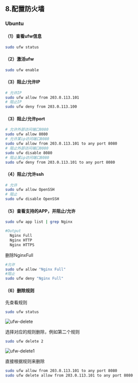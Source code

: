 ## 8.配置防火墙
### Ubuntu
#### （1）查看ufw信息
```bash
sudo ufw status
```
#### （2）激活ufw
```bash
sudo ufw enable
```

#### （3）阻止/允许IP
```bash
# 允许IP
sudo ufw allow from 203.0.113.101
# 阻止IP
sudo ufw deny from 203.0.113.100
```

#### （3）阻止/允许port
```bash
# 允许外部访问端口8080
sudo ufw allow 8080
# 允许某ip访问端口8080
sudo ufw allow from 203.0.113.101 to any port 8080
# 阻止外部访问端口8080
sudo ufw disable 8080
# 阻止某ip访问端口8080
sudo ufw deny from 203.0.113.101 to any port 8080
```

#### （4）阻止/允许ssh
```bash
# 允许
sudo ufw allow OpenSSH
# 阻止
sudo ufw disable OpenSSH
```

#### （5）查看支持的APP，并阻止/允许

```bash
sudo ufw app list | grep Nginx
```

```bash
#Output
  Nginx Full
  Nginx HTTP
  Nginx HTTPS
```

删除NginxFull
```bash
#允许
sudo ufw allow "Nginx Full"
#阻止
sudo ufw deny "Nginx Full"
```

#### （6）删除规则
先查看规则
```bash
sudo ufw status
```
![ufw-delete](https://cdn.jsdelivr.net/gh/SivanLaai/image-store-rep@master/wiki/ufw-delete.4ppbaio44bu0.png)

选择对应的规则删除，例如第二个规则
```bash
sudo ufw delete 2
```
![ufw-delete1](https://cdn.jsdelivr.net/gh/SivanLaai/image-store-rep@master/wiki/ufw-delete1.5f82xcwbe600.png)

直接根据规则来删除
```bash
sudo ufw allow from 203.0.113.101 to any port 8080
sudo ufw delete allow from 203.0.113.101 to any port 8080
```
